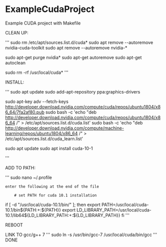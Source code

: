 # ExampleCudaProject
Example CUDA project with Makefile



CLEAN UP:

'''
sudo rm /etc/apt/sources.list.d/cuda*
sudo apt remove --autoremove nvidia-cuda-toolkit
sudo apt remove --autoremove nvidia-*

sudo apt-get purge nvidia*
sudo apt-get autoremove
sudo apt-get autoclean

sudo rm -rf /usr/local/cuda*
'''

INSTALL:

'''
sudo apt update
sudo add-apt-repository ppa:graphics-drivers

sudo apt-key adv --fetch-keys http://developer.download.nvidia.com/compute/cuda/repos/ubuntu1804/x86_64/7fa2af80.pub
sudo bash -c 'echo "deb http://developer.download.nvidia.com/compute/cuda/repos/ubuntu1804/x86_64 /" > /etc/apt/sources.list.d/cuda.list'
sudo bash -c 'echo "deb http://developer.download.nvidia.com/compute/machine-learning/repos/ubuntu1804/x86_64 /" > /etc/apt/sources.list.d/cuda_learn.list'

sudo apt update
sudo apt install cuda-10-1

'''

ADD TO PATH:

'''
sudo nano ~/.profile

	enter the following at the end of the file
		
		# set PATH for cuda 10.1 installation
if [ -d "/usr/local/cuda-10.1/bin/" ]; then
    export PATH=/usr/local/cuda-10.1/bin${PATH:+:${PATH}}
    export LD_LIBRARY_PATH=/usr/local/cuda-10.1/lib64${LD_LIBRARY_PATH:+:${LD_LIBRARY_PATH}}
fi
'''

REBOOT

LINK TO gcc/g++ 7
'''
sudo ln -s /usr/bin/gcc-7 /usr/local/cuda/bin/gcc
'''
DONE
